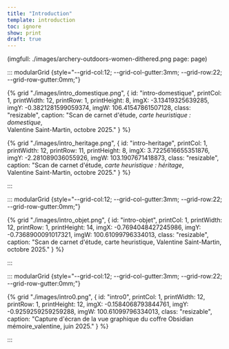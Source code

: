 ```yaml
---
title: "Introduction"
template: introduction
toc: ignore
show: print
draft: true
---
```



(imgfull: ./images/archery-outdoors-women-dithered.png page: page)



::: modularGrid {style="--grid-col:12; --grid-col-gutter:3mm; --grid-row:22; --grid-row-gutter:0mm;"}

{% grid "./images/intro_domestique.png", { 
  id: "intro-domestique",
  printCol: 1,
  printWidth: 12,
  printRow: 1,
  printHeight: 8,
  imgX: -3.13419325639285,
  imgY: -0.3821281599059374,
  imgW: 106.41547861507128,
  class: "resizable",
  caption: "Scan de carnet d'étude, *carte heuristique : domestique*, <br> Valentine Saint-Martin, octobre 2025."
} %}

{% grid "./images/intro_heritage.png", { 
  id: "intro-heritage",
  printCol: 1,
  printWidth: 12,
  printRow: 11,
  printHeight: 8,
  imgX: 3.7225616655351876,
  imgY: -2.281089036055926,
  imgW: 103.1907671418873,
  class: "resizable",
  caption: "Scan de carnet d'étude, *carte heuristique : héritage*, <br>Valentine Saint-Martin, octobre 2025."
} %}

:::

::: modularGrid {style="--grid-col:12; --grid-col-gutter:3mm; --grid-row:22; --grid-row-gutter:0mm;"}

{% grid "./images/intro_objet.png", { 
  id: "intro-objet",
  printCol: 1,
  printWidth: 12,
  printRow: 1,
  printHeight: 14,
  imgX: -0.7694048427245986,
  imgY: -0.7368900091017321,
  imgW: 100.61099796334013,
  class: "resizable",
  caption: "Scan de carnet d'étude, carte heuristique, Valentine Saint-Martin, octobre 2025."
} %}

:::

::: modularGrid {style="--grid-col:12; --grid-col-gutter:3mm; --grid-row:22; --grid-row-gutter:0mm;"}

{% grid "./images/intro0.png", { 
  id: "intro0",
  printCol: 1,
  printWidth: 12,
  printRow: 1,
  printHeight: 12,
  imgX: -0.1584068793844761,
  imgY: -0.9259259259259288,
  imgW: 100.61099796334013,
  class: "resizable",
  caption: "Capture d'écran de la vue graphique du coffre Obsidian mémoire_valentine, juin 2025."
} %}

:::
